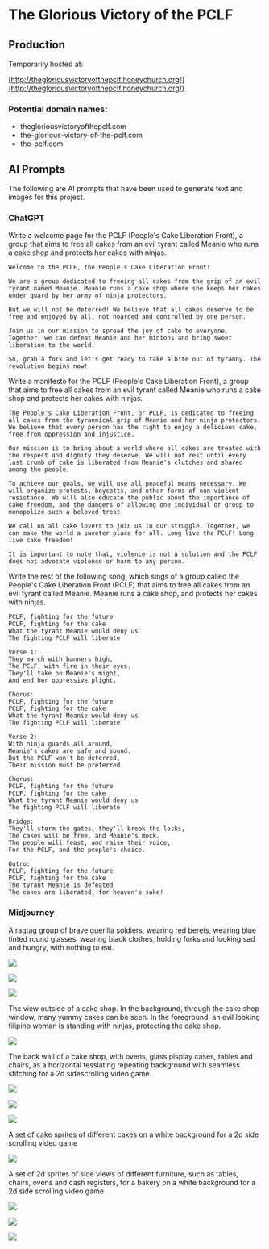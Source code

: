 # The Glorious Victory of the PCLF

## Production

Temporarily hosted at:

[http://thegloriousvictoryofthepclf.honeychurch.org/](http://thegloriousvictoryofthepclf.honeychurch.org/)

### Potential domain names:

- thegloriousvictoryofthepclf.com
- the-glorious-victory-of-the-pclf.com
- the-pclf.com

## AI Prompts

The following are AI prompts that have been used to generate text and images for this project.

### ChatGPT

Write a welcome page for the PCLF (People's Cake Liberation Front), a group that aims to free all cakes from an evil tyrant called Meanie who runs a cake shop and protects her cakes with ninjas.

```
Welcome to the PCLF, the People's Cake Liberation Front!

We are a group dedicated to freeing all cakes from the grip of an evil tyrant named Meanie. Meanie runs a cake shop where she keeps her cakes under guard by her army of ninja protectors.

But we will not be deterred! We believe that all cakes deserve to be free and enjoyed by all, not hoarded and controlled by one person.

Join us in our mission to spread the joy of cake to everyone. Together, we can defeat Meanie and her minions and bring sweet liberation to the world.

So, grab a fork and let's get ready to take a bite out of tyranny. The revolution begins now!
```


Write a manifesto for the PCLF (People's Cake Liberation Front), a group that aims to free all cakes from an evil tyrant called Meanie who runs a cake shop and protects her cakes with ninjas.

```
The People's Cake Liberation Front, or PCLF, is dedicated to freeing all cakes from the tyrannical grip of Meanie and her ninja protectors. We believe that every person has the right to enjoy a delicious cake, free from oppression and injustice.

Our mission is to bring about a world where all cakes are treated with the respect and dignity they deserve. We will not rest until every last crumb of cake is liberated from Meanie's clutches and shared among the people.

To achieve our goals, we will use all peaceful means necessary. We will organize protests, boycotts, and other forms of non-violent resistance. We will also educate the public about the importance of cake freedom, and the dangers of allowing one individual or group to monopolize such a beloved treat.

We call on all cake lovers to join us in our struggle. Together, we can make the world a sweeter place for all. Long live the PCLF! Long live cake freedom!

It is important to note that, violence is not a solution and the PCLF does not advocate violence or harm to any person.
```

Write the rest of the following song, which sings of a group called the People's Cake Liberation Front (PCLF) that aims to free all cakes from an evil tyrant called Meanie. Meanie runs a cake shop, and protects her cakes with ninjas.

```
PCLF, fighting for the future
PCLF, fighting for the cake
What the tyrant Meanie would deny us
The fighting PCLF will liberate

Verse 1:
They march with banners high,
The PCLF, with fire in their eyes.
They'll take on Meanie's might,
And end her oppressive plight.

Chorus:
PCLF, fighting for the future
PCLF, fighting for the cake
What the tyrant Meanie would deny us
The fighting PCLF will liberate

Verse 2:
With ninja guards all around,
Meanie's cakes are safe and sound.
But the PCLF won't be deterred,
Their mission must be preferred.

Chorus:
PCLF, fighting for the future
PCLF, fighting for the cake
What the tyrant Meanie would deny us
The fighting PCLF will liberate

Bridge:
They'll storm the gates, they'll break the locks,
The cakes will be free, and Meanie's mock.
The people will feast, and raise their voice,
For the PCLF, and the people's choice.

Outro:
PCLF, fighting for the future
PCLF, fighting for the cake
The tyrant Meanie is defeated
The cakes are liberated, for heaven's sake!
```

### Midjourney

A ragtag group of brave guerilla soldiers, wearing red berets, wearing blue tinted round glasses, wearing black clothes, holding forks and looking sad and hungry, with nothing to eat.

![](assets/grid_0%20(2).png)

![](assets/grid_0%20(1).png)

![](assets/grid_0%20(5).png)

The view outside of a cake shop. In the background, through the cake shop window, many yummy cakes can be seen. In the foreground, an evil looking filipino woman is standing with ninjas, protecting the cake shop.

![](assets/grid_0%20(4).png)

The back wall of a cake shop, with ovens, glass pisplay cases, tables and chairs, as a horizontal tesslating repeating background with seamless stitching for a 2d sidescrolling video game.

![](assets/grid_0%20(3).png)

![](assets/markhoney_The_back_wall_of_a_cake_shop_with_ovens_glass_pisplay_6c867327-e11f-4ef9-a27e-b6da13470a63.png)

![](assets/markhoney_The_back_wall_of_a_cake_shop_with_ovens_glass_pisplay_e1796295-5d4f-4079-b6ae-ff457b670496.png)

A set of cake sprites of different cakes on a white background for a 2d side scrolling video game

![](assets/markhoney_A_set_of_cake_sprites_of_different_cakes_on_a_white_b_544a4a37-d564-4ee7-aaf7-3def15752918.png)

A set of 2d sprites of side views of different furniture, such as tables, chairs, ovens and cash registers, for a bakery on a white background for a 2d side scrolling video game

![](assets/grid_0%20(6).png)

![](assets/grid_0%20(7).png)

![](assets/grid_0%20(8).png)

